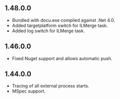 ## 1.48.0.0

* Bundled with docu.exe compiled against .Net 4.0.
* Added targetplatform switch for ILMerge task.
* Added log switch for ILMerge task.

## 1.46.0.0

* Fixed Nuget support and allows automatic push.

## 1.44.0.0

* Tracing of all external process starts.
* MSpec support.